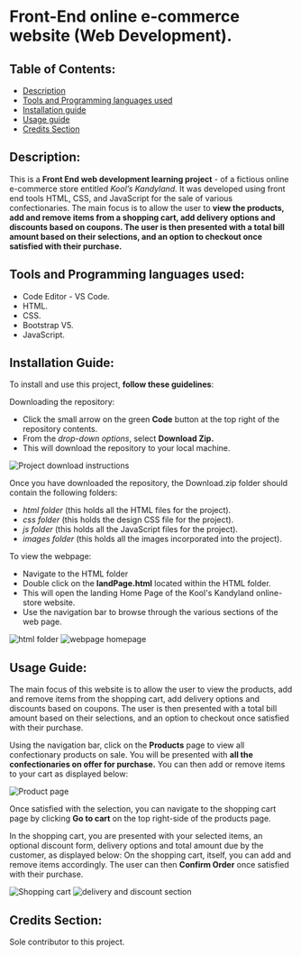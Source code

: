 # Front-End online e-commerce website (Web Development).

## Table of Contents:
* [Description](#description)
* [Tools and Programming languages used](#tools-and-programming-languages-used)
* [Installation guide](#installation-guide)
* [Usage guide](#usage-guide)
* [Credits Section](#credits-section)

## Description:
This is a **Front End web development learning project** - of a fictious online e-commerce store entitled *Kool’s Kandyland.*
It was developed using front end tools HTML, CSS, and JavaScript for the sale of various confectionaries.
The main focus is to allow the user to **view the products, add and remove items from a shopping cart, add delivery options and discounts based on coupons. 
The user is then presented with a total bill amount based on their selections, and an option to checkout once satisfied with their purchase.**

## Tools and Programming languages used:
* Code Editor - VS Code.
* HTML.
* CSS.
* Bootstrap V5.
* JavaScript.

## Installation Guide:
To install and use this project, **follow these guidelines**:

Downloading the repository:
* Click the small arrow on the green **Code** button at the top right of the repository contents.
* From the *drop-down options*, select **Download Zip.**
* This will download the repository to your local machine.

![Project download instructions](https://user-images.githubusercontent.com/78513588/202684058-5ed66443-3634-4253-9bcb-f2c0049862bd.png)

Once you have downloaded the repository, the Download.zip folder should contain the following folders:
* *html folder* (this holds all the HTML files for the project).
* *css folder* (this holds the design CSS file for the project).
* *js folder* (this holds all the JavaScript files for the project).
* *images folder* (this holds all the images incorporated into the project).

To view the webpage:
* Navigate to the HTML folder
* Double click on the **landPage.html** located within the HTML folder.
* This will open the landing Home Page of the Kool's Kandyland online-store website. 
* Use the navigation bar to browse through the various sections of the web page.

![html folder](https://user-images.githubusercontent.com/78513588/202684523-18bf02fe-8579-48d0-830f-b7a08c91bfe9.png)
![webpage homepage](https://user-images.githubusercontent.com/78513588/202684768-1ce1ec7f-c588-4ecf-abbb-a0f959972151.png)

## Usage Guide:
The main focus of this website is to allow the user to view the products, add and remove items from the shopping cart, add delivery options and discounts based on coupons. 
The user is then presented with a total bill amount based on their selections, and an option to checkout once satisfied with their purchase.

Using the navigation bar, click on the **Products** page to view all confectionary products on sale.
You will be presented with **all the confectionaries on offer for purchase.**
You can then add or remove items to your cart as displayed below:

![Product page](https://user-images.githubusercontent.com/78513588/202685368-d1a260f1-9d75-41ff-8f1a-6263fc2a1d43.png)

Once satisfied with the selection, you can navigate to the shopping cart page by clicking **Go to cart** on the top right-side of the products page.

In the shopping cart, you are presented with your selected items, an optional discount form, delivery options and total amount due by the customer, as displayed below:
On the shopping cart, itself, you can add and remove items accordingly.
The user can then **Confirm Order** once satisfied with their purchase.

![Shopping cart](https://user-images.githubusercontent.com/78513588/202685649-16b36692-7daf-4ce9-ba82-0446122cc5c3.png)
![delivery and discount section](https://user-images.githubusercontent.com/78513588/202685750-65128860-c7e0-45f2-b564-591ab9cddb2b.png)

## Credits Section:
Sole contributor to this project.




